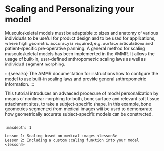 # Scaling and Personalizing your model

Musculoskeletal models must be adaptable to sizes and anatomy of various individuals
to be useful for product design and to be used for applications, where high geometric
accuracy is required, e.g. surface articulations and patient-specific pre-operative
planning. A general method for scaling musculoskeletal models has been implemented
in the AMMR. It allows the usage of built-in, user-defined anthropometric scaling
laws as well as individual segment morphing.

:::{seealso}
The AMMR documentation for instructions how to configure the model to
use built-in scaling laws and provide general anthropometric information.
:::

This tutorial introduces an advanced procedure of model personalization by means of
nonlinear morphing for both, bone surface and relevant soft tissue attachment sites,
to take a subject-specific shape. In this example, bone geometries segmented from medical
images will be used to demonstrate how geometrically accurate subject-specific models can
be constructed.

```{rubric} Tutorial content
```

```{toctree}
:maxdepth: 1

Lesson 1: Scaling based on medical images <lesson3>
Lesson 2: Including a custom scaling function into your model <lesson4>
```
